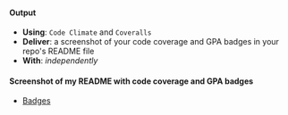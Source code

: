 #### Output
- **Using**: `Code Climate` and `Coveralls`
- **Deliver**: a screenshot of your code coverage and GPA badges in your repo's README file
- **With**: *independently*

#### Screenshot of my README with code coverage and GPA badges
- [Badges](https://cloud.githubusercontent.com/assets/26261917/24581378/fa2fe11a-1711-11e7-9d63-9ee5368bee50.png)